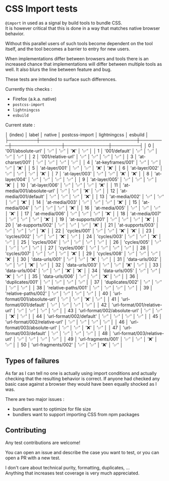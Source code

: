 # CSS Import tests

`@import` in used as a signal by build tools to bundle CSS.  
It is however critical that this is done in a way that matches native browser behavior.

Without this parallel users of such tools become dependent on the tool itself, and the tool becomes a barrier to entry for new users.

When implementations differ between browsers and tools there is an increased chance that implementations will differ between multiple tools as well.
It also blurs the line between feature and bug.

These tests are intended to surface such differences.

Currently this checks :
- Firefox (a.k.a. native)
- `postcss-import`
- `lightningcss`
- `esbuild`

Current state :

│ (index) │             label             │ native │ postcss-import │ lightningcss │ esbuild │
├─────────┼───────────────────────────────┼────────┼────────────────┼──────────────┼─────────┤
│    0    │      '001/absolute-url'       │  '✅'  │      '✅'      │     '❌'     │  '✅'   │
│    1    │         '001/default'         │  '✅'  │      '✅'      │     '✅'     │  '✅'   │
│    2    │      '001/relative-url'       │  '✅'  │      '✅'      │     '✅'     │  '✅'   │
│    3    │       'at-charset/001'        │  '✅'  │      '✅'      │     '✅'     │  '✅'   │
│    4    │      'at-keyframes/001'       │  '✅'  │      '✅'      │     '✅'     │  '❌'   │
│    5    │        'at-layer/001'         │  '✅'  │      '✅'      │     '❌'     │  '❌'   │
│    6    │        'at-layer/002'         │  '✅'  │      '✅'      │     '✅'     │  '❌'   │
│    7    │        'at-layer/003'         │  '✅'  │      '✅'      │     '❌'     │  '❌'   │
│    8    │        'at-layer/004'         │  '✅'  │      '✅'      │     '✅'     │  '✅'   │
│    9    │        'at-layer/005'         │  '✅'  │      '✅'      │     '✅'     │  '❌'   │
│   10    │        'at-layer/006'         │  '✅'  │      '✅'      │     '✅'     │  '❌'   │
│   11    │  'at-media/001/absolute-url'  │  '✅'  │      '✅'      │     '❌'     │  '✅'   │
│   12    │    'at-media/001/default'     │  '✅'  │      '✅'      │     '✅'     │  '❌'   │
│   13    │        'at-media/002'         │  '✅'  │      '✅'      │     '✅'     │  '❌'   │
│   14    │        'at-media/003'         │  '✅'  │      '✅'      │     '✅'     │  '❌'   │
│   15    │        'at-media/004'         │  '✅'  │      '✅'      │     '✅'     │  '❌'   │
│   16    │        'at-media/005'         │  '✅'  │      '✅'      │     '✅'     │  '❌'   │
│   17    │        'at-media/006'         │  '✅'  │      '✅'      │     '✅'     │  '❌'   │
│   18    │        'at-media/007'         │  '✅'  │      '✅'      │     '✅'     │  '❌'   │
│   19    │       'at-supports/001'       │  '✅'  │      '✅'      │     '✅'     │  '❌'   │
│   20    │       'at-supports/002'       │  '✅'  │      '✅'      │     '✅'     │  '❌'   │
│   21    │       'at-supports/003'       │  '✅'  │      '✅'      │     '✅'     │  '❌'   │
│   22    │         'cycles/001'          │  '✅'  │      '✅'      │     '❌'     │  '❌'   │
│   23    │         'cycles/002'          │  '✅'  │      '✅'      │     '❌'     │  '✅'   │
│   24    │         'cycles/003'          │  '✅'  │      '✅'      │     '❌'     │  '✅'   │
│   25    │         'cycles/004'          │  '✅'  │      '✅'      │     '✅'     │  '✅'   │
│   26    │         'cycles/005'          │  '✅'  │      '✅'      │     '✅'     │  '✅'   │
│   27    │         'cycles/006'          │  '✅'  │      '✅'      │     '✅'     │  '✅'   │
│   28    │         'cycles/007'          │  '✅'  │      '✅'      │     '✅'     │  '❌'   │
│   29    │         'cycles/008'          │  '✅'  │      '✅'      │     '✅'     │  '❌'   │
│   30    │        'data-urls/001'        │  '✅'  │      '✅'      │     '❌'     │  '✅'   │
│   31    │        'data-urls/002'        │  '✅'  │      '✅'      │     '❌'     │  '✅'   │
│   32    │        'data-urls/003'        │  '✅'  │      '✅'      │     '❌'     │  '✅'   │
│   33    │        'data-urls/004'        │  '✅'  │      '✅'      │     '❌'     │  '❌'   │
│   34    │        'data-urls/005'        │  '✅'  │      '✅'      │     '❌'     │  '✅'   │
│   35    │        'data-urls/006'        │  '✅'  │      '✅'      │     '❌'     │  '✅'   │
│   36    │       'duplicates/001'        │  '✅'  │      '✅'      │     '✅'     │  '✅'   │
│   37    │       'duplicates/002'        │  '✅'  │      '✅'      │     '✅'     │  '✅'   │
│   38    │     'relative-paths/001'      │  '✅'  │      '✅'      │     '✅'     │  '✅'   │
│   39    │     'relative-paths/002'      │  '✅'  │      '✅'      │     '✅'     │  '✅'   │
│   40    │ 'url-format/001/absolute-url' │  '✅'  │      '✅'      │     '❌'     │  '✅'   │
│   41    │   'url-format/001/default'    │  '✅'  │      '✅'      │     '✅'     │  '✅'   │
│   42    │ 'url-format/001/relative-url' │  '✅'  │      '✅'      │     '✅'     │  '✅'   │
│   43    │ 'url-format/002/absolute-url' │  '✅'  │      '✅'      │     '❌'     │  '✅'   │
│   44    │   'url-format/002/default'    │  '✅'  │      '✅'      │     '✅'     │  '✅'   │
│   45    │ 'url-format/002/relative-url' │  '✅'  │      '✅'      │     '✅'     │  '✅'   │
│   46    │ 'url-format/003/absolute-url' │  '✅'  │      '✅'      │     '❌'     │  '✅'   │
│   47    │   'url-format/003/default'    │  '✅'  │      '✅'      │     '✅'     │  '✅'   │
│   48    │ 'url-format/003/relative-url' │  '✅'  │      '✅'      │     '✅'     │  '✅'   │
│   49    │      'url-fragments/001'      │  '✅'  │      '✅'      │     '❌'     │  '✅'   │
│   50    │      'url-fragments/002'      │  '✅'  │      '✅'      │     '❌'     │  '✅'   │

## Types of failures

As far as I can tell no one is actually using import conditions and actually checking that the resulting behavior is correct.
If anyone had checked any basic case against a browser they would have been equally shocked as I was.

There are two major issues :
- bundlers want to optimize for file size
- bundlers want to support importing CSS from npm packages

## Contributing

Any test contributions are welcome!

You can open an issue and describe the case you want to test, or you can open a PR with a new test.

I don't care about technical purity, formatting, duplicates, ...  
Anything that increases test coverage is very much appreciated.

